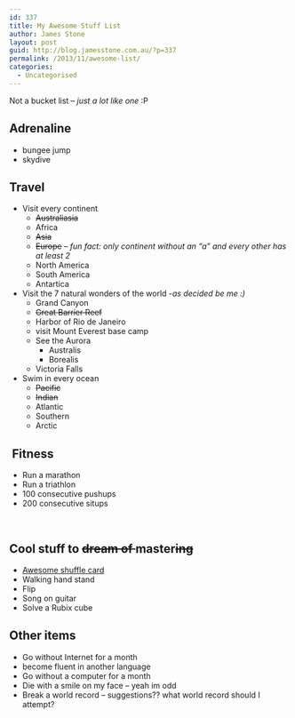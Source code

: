 ```yaml
---
id: 337
title: My Awesome Stuff List
author: James Stone
layout: post
guid: http://blog.jamesstone.com.au/?p=337
permalink: /2013/11/awesome-list/
categories:
  - Uncategorised
---
```

Not a bucket list &#8211; *just a lot like one* :P

## Adrenaline

  * bungee jump
  * skydive

## Travel

  * Visit every continent 
      * <del>Australiasia</del>
      * Africa
      * <del>Asia</del>
      * <del>Europe</del> &#8211; *fun fact: only continent without an &#8220;a&#8221; and every other has at least 2*
      * North America
      * South America
      * Antartica
  * Visit the 7 natural wonders of the world -*as decided be me :)* 
      * Grand Canyon
      * <del>Great Barrier Reef</del>
      * Harbor of Rio de Janeiro
      * visit Mount Everest base camp
      * See the Aurora 
          * Australis
          * Borealis
      * Victoria Falls
  * Swim in every ocean 
      * <del>Pacific</del>
      * <del>Indian</del>
      * Atlantic
      * Southern
      * Arctic

##  Fitness

  * Run a marathon
  * Run a triathlon
  * 100 consecutive pushups
  * 200 consecutive situps

&nbsp;

## Cool stuff to <del>dream of </del>master<del>ing</del>

  * <a href="https://en.wikipedia.org/wiki/Shuffling#Riffle" target="_blank">Awesome shuffle card</a>
  * Walking hand stand
  * Flip
  * Song on guitar
  * Solve a Rubix cube

## Other items

  * Go without Internet for a month
  * become fluent in another language
  * Go without a computer for a month
  * Die with a smile on my face &#8211; yeah im odd
  * Break a world record – suggestions?? what world record should I attempt?

